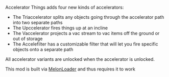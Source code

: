 Accelerator Things adds four new kinds of accelerators:

- The Triaccelerator splits any objects going through the accelerator path into two separate paths
- The Upccelerator fires things up at an incline
- The Vaccelerator projects a vac stream to vac items off the ground or out of storage
- The Accelefilter has a customizable filter that will let you fire specific objects onto a separate path

All accelerator variants are unlocked when the accelerator is unlocked.

This mod is built via [MelonLoader](https://github.com/LavaGang/MelonLoader/) and thus requires it to work
